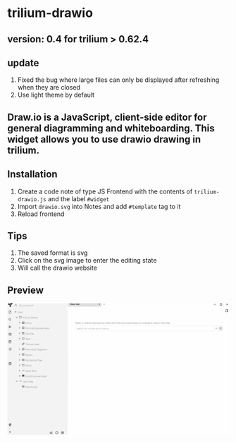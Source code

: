 ﻿# trilium-drawio
## version: 0.4 for trilium > 0.62.4
## update
1. Fixed the bug where large files can only be displayed after refreshing when they are closed
2. Use light theme by default
## Draw.io is a JavaScript, client-side editor for general diagramming and whiteboarding. **This widget allows you to use drawio drawing in trilium.**
## Installation
1. Create a code note of type JS Frontend with the contents of `trilium-drawio.js` and the label `#widget`
2. Import `drawio.svg` into Notes and add `#template` tag to it
3. Reload frontend
## Tips
1. The saved format is svg
2. Click on the svg image to enter the editing state
3. Will call the drawio website
## Preview
![](./preview1.gif)
